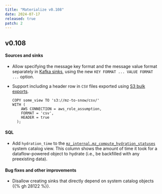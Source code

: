 ```yaml
---
title: "Materialize v0.108"
date: 2024-07-17
released: true
patch: 2
---
```


## v0.108

#### Sources and sinks

* Allow specifying the message key format and the message value format
  separately in [Kafka sinks](/sql/create-sink/kafka/), using the new `KEY
  FORMAT ... VALUE FORMAT ...` option.

* Support including a header row in `CSV` files exported using [S3 bulk exports](/sql/copy-to/#copy-to-s3).

  ```mzsql
  COPY some_view TO 's3://mz-to-snow/csv/'
  WITH (
      AWS CONNECTION = aws_role_assumption,
      FORMAT = 'csv',
      HEADER = true
    );
  ```

#### SQL

* Add `hydration_time` to the [`mz_internal.mz_compute_hydration_statuses`](/sql/system-catalog/mz_internal/#mz_compute_hydration_statuses)
  system catalog view. This column shows the amount of time it took for a
  dataflow-powered object to hydrate (i.e., be backfilled with any preexisting
  data).

#### Bug fixes and other improvements

* Disallow creating sinks that directly depend on system catalog objects {{% gh 28122 %}}.
